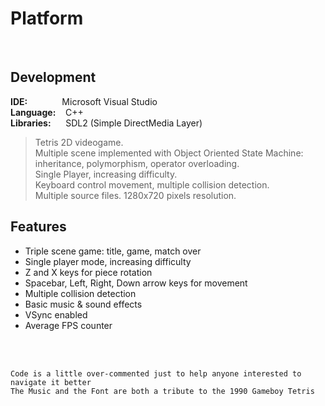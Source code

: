 # Platform
<br/>

## Development
**IDE:** &nbsp;&nbsp;&nbsp;&nbsp;&nbsp;&nbsp;&nbsp;&nbsp;&nbsp;&nbsp;&nbsp;&nbsp; Microsoft Visual Studio  
**Language:** &nbsp;&nbsp; C++  
**Libraries:** &nbsp;&nbsp;&nbsp;&nbsp; SDL2 (Simple DirectMedia Layer)
<br/>
> Tetris 2D videogame.  
> Multiple scene implemented with Object Oriented State Machine:  
> inheritance, polymorphism, operator overloading.  
> Single Player, increasing difficulty.  
> Keyboard control movement, multiple collision detection.  
> Multiple source files. 1280x720 pixels resolution.  


## Features
* Triple scene game: title, game, match over
* Single player mode, increasing difficulty
* Z and X keys for piece rotation
* Spacebar, Left, Right, Down arrow keys for movement
* Multiple collision detection
* Basic music & sound effects
* VSync enabled
* Average FPS counter

<br/>
<br/>

`Code is a little over-commented just to help anyone interested to navigate it better`  
`The Music and the Font are both a tribute to the 1990 Gameboy Tetris`
